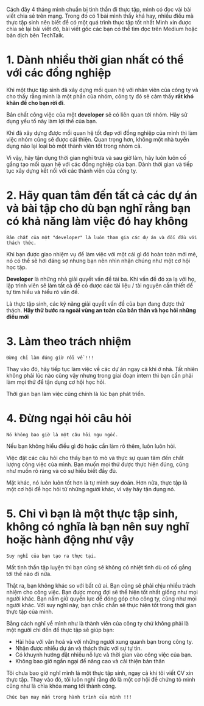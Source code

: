 Cách đây 4 tháng mình chuẩn bị tinh thần đi thực tập, mình có đọc vài bài viết chia sẻ trên mạng. Trong đó có 1 bài mình thấy khá hay, nhiều điều mà thực tập sinh nên biết để có một quá trình thực tập tốt nhất 
Mình xin được chia sẻ lại bài viết đó, bài viết gốc các bạn có thể tìm đọc trên Medium hoặc bản dịch bên TechTalk. 

# 1. Dành nhiều thời gian nhất có thể với các đồng nghiệp
Khi một thực tập sinh đã xây dựng mối quan hệ với nhân viên của công ty và cho thấy rằng mình là một phần của nhóm, công ty đó sẽ cảm thấy **rất khó khăn để cho bạn rời đi**.

Bản chất công việc của một **developer** sẽ có liên quan tới nhóm. Hãy sử dụng yếu tố này làm lợi thế của bạn. 

Khi đã xây dựng được mối quan hệ tốt đẹp với đồng nghiệp của mình thì làm việc nhóm cũng sẽ được cải thiện. Quan trọng hơn, không một nhà tuyển dụng nào lại loại bỏ một thành viên tốt trong nhóm cả. 

Vì vậy, hãy tận dụng thời gian nghỉ trưa và sau giờ làm, hãy luôn luôn cố gắng tạo mối quan hệ với các đồng nghiệp của bạn. Dành thời gian và tiếp tục xây dựng kết nối với các thành viên của công ty.
# 2. Hãy quan tâm đến tất cả các dự án và bài tập cho dù bạn nghĩ rằng bạn có khả năng làm việc đó hay không
    Bản chất của một "developer" là luôn tham gia các dự án và đối đầu với thách thức. 
Khi bạn được giao nhiệm vụ để làm việc với một cái gì đó hoàn toàn mới mẻ, nó có thể sẽ hơi đáng sợ nhưng bạn nên nhìn nhận chúng như một cơ hội học tập.

**Developer** là những nhà giải quyết vấn đề tài ba. Khi vấn đề đó xa lạ với họ, lập trình viên sẽ làm tất cả để có được các tài liệu / tài nguyên cần thiết để tự tìm hiểu và hiểu rõ vấn đề.

Là thực tập sinh, các kỹ năng giải quyết vấn đề của bạn đang được thử thách. **Hãy thử bước ra ngoài vùng an toàn của bản thân và học hỏi những điều mới**
# 3. Làm theo trách nhiệm
    Đừng chỉ làm đúng giờ rồi về !!!
Thay vào đó, hãy tiếp tục làm việc về các dự án ngay cả khi ở nhà. Tất nhiên không phải lúc nào cũng vậy nhưng trong giai đoạn intern thì bạn cần phải làm mọi thứ để tận dụng cơ hội học hỏi.

Thời gian bạn làm việc cũng chính là lúc bạn phát triển.
# 4. Đừng ngại hỏi câu hỏi
    Nó không bao giờ là một câu hỏi ngu ngốc. 
Nếu bạn không hiểu điều gì đó hoặc cần làm rõ thêm, luôn luôn hỏi.

Việc đặt các câu hỏi cho thấy bạn tò mò và thực sự quan tâm đến chất lượng công việc của mình. Bạn muốn mọi thứ được thực hiện đúng, cũng như muốn rõ ràng và có sự hiểu biết đầy đủ.

Mặt khác, nó luôn luôn tốt hơn là tự mình suy đoán. Hơn nữa, thực tập là một cơ hội để học hỏi từ những người khác, vì vậy hãy tận dụng nó.
# 5. Chỉ vì bạn là một thực tập sinh, không có nghĩa là bạn nên suy nghĩ hoặc hành động như vậy
    Suy nghĩ của bạn tạo ra thực tại. 
Mất tinh thần tập luyện thì bạn cũng sẽ không có nhiệt tình dù có cố gắng tới thế nào đi nữa.

Thật ra, bạn không khác so với bất cứ ai. Bạn cũng sẽ phải chịu nhiều trách nhiệm cho công việc. Bạn được mong đợi sẽ thể hiện tốt nhất giống như mọi người khác. Bạn nắm giữ quyền lực để đóng góp cho công ty, cũng như mọi người khác. Với suy nghĩ này, bạn chắc chắn sẽ thực hiện tốt trong thời gian thực tập của mình. 

Bằng cách nghĩ về mình như là thành viên của công ty chứ không phải là một người chỉ đến để thực tập sẽ giúp bạn:
- Hài hòa với văn hoá và với những người xung quanh bạn trong công ty.
- Nhận được nhiều dự án và thách thức với sự tự tin.
- Có khuynh hướng đặt nhiều nỗ lực và thời gian vào công việc của bạn.
- Không bao giờ ngần ngại để nâng cao và cải thiện bản thân

Tôi chưa bao giờ nghĩ mình là một thực tập sinh, ngay cả khi tôi viết CV xin thực tập. Thay vào đó, tôi luôn nghĩ rằng đó là một cơ hội để chứng tỏ mình cũng như là chìa khóa mang tới thành công.

    Chúc bạn may mắn trong hành trình của mình !!!